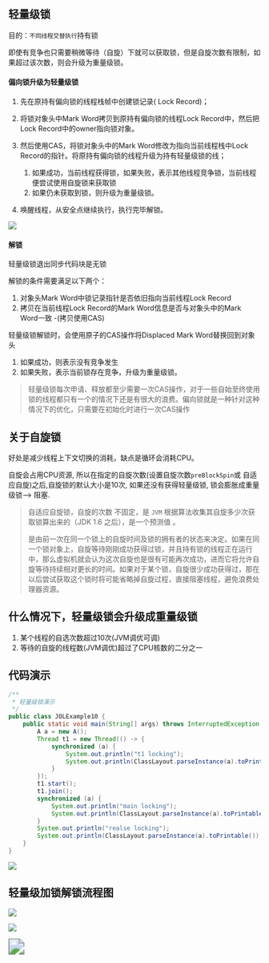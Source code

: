 ## 轻量级锁

目的：`不同线程交替执行`持有锁

即使有竞争也只需要稍微等待（自旋）下就可以获取锁，但是自旋次数有限制，如果超过该次数，则会升级为重量级锁。



#### 偏向锁升级为轻量级锁

1. 先在原持有偏向锁的线程栈帧中创建锁记录( Lock Record)；

2. 将锁对象头中Mark Word拷贝到原持有偏向锁的线程Lock Record中，然后把Lock Record中的owner指向锁对象。

3. 然后使用CAS，将锁对象头中的Mark Word修改为指向当前线程栈中Lock Record的指针。将原持有偏向锁的线程升级为持有轻量级锁的线；
   1. 如果成功，当前线程获得锁，如果失败，表示其他线程竞争锁，当前线程便尝试使用自旋锁来获取锁
   2. 如果仍未获取到锁，则升级为重量级锁。
4. 唤醒线程，从安全点继续执行，执行完毕解锁。



![](https://youpaiyun.zongqilive.cn/image/20200710155440.png)



#### 解锁

轻量级锁退出同步代码块是无锁

解锁的条件需要满足以下两个：

1. 对象头Mark Word中锁记录指针是否依旧指向当前线程Lock Record
2. 拷贝在当前线程Lock Record的Mark Word信息是否与对象头中的Mark Word一致 -(拷贝使用CAS)



轻量级锁解锁时，会使用原子的CAS操作将Displaced Mark Word替换回到对象头

1. 如果成功，则表示没有竞争发生
2. 如果失败，表示当前锁存在竞争，升级为重量级锁。



>  轻量级锁每次申请、释放都至少需要一次CAS操作，对于一些自始至终使用锁的线程都只有一个的情况下还是有很大的浪费。偏向锁就是一种针对这种情况下的优化，只需要在初始化时进行一次CAS操作



## 关于自旋锁

好处是减少线程上下文切换的消耗，缺点是循环会消耗CPU。

自旋会占用CPU资源, 所以在指定的自旋次数(设置自旋次数`preBlockSpin`或 自适应自旋)之后,自旋锁的默认大小是10次,  如果还没有获得轻量级锁,  锁会膨胀成重量级锁--> 阻塞.

>  自适应自旋锁，自旋的次数 不固定，是 `JVM` 根据算法收集其自旋多少次获取锁算出来的（JDK 1.6 之后），是一个预测值 。
>
>  是由前一次在同一个锁上的自旋时间及锁的拥有者的状态来决定。如果在同一个锁对象上，自旋等待刚刚成功获得过锁，并且持有锁的线程正在运行中，那么虚拟机就会认为这次自旋也是很有可能再次成功，进而它将允许自旋等待持续相对更长的时间。如果对于某个锁，自旋很少成功获得过，那在以后尝试获取这个锁时将可能省略掉自旋过程，直接阻塞线程，避免浪费处理器资源。







## 什么情况下，轻量级锁会升级成重量级锁



1. 某个线程的自选次数超过10次(JVM调优可调)
2. 等待的自旋的线程数(JVM调优)超过了CPU核数的二分之一









## 代码演示

```java
/**
 * 轻量级锁演示
 */
public class JOLExample10 {
    public static void main(String[] args) throws InterruptedException {
        A a = new A();
        Thread t1 = new Thread(() -> {
            synchronized (a) {
                System.out.println("t1 locking");
                System.out.println(ClassLayout.parseInstance(a).toPrintable());
            }
        });
        t1.start();
        t1.join();
        synchronized (a) {
            System.out.println("main locking");
            System.out.println(ClassLayout.parseInstance(a).toPrintable());
        }
        System.out.println("realse locking");
        System.out.println(ClassLayout.parseInstance(a).toPrintable());
    }
}
```

![](https://youpaiyun.zongqilive.cn/image/20200711193655.png)







## 轻量级加锁解锁流程图

![](https://youpaiyun.zongqilive.cn/image/20200712092740.png)

![](https://youpaiyun.zongqilive.cn/image/20200712092835.png)





<img src="https://youpaiyun.zongqilive.cn/image/20200710154737.png" style="zoom:200%;" />








